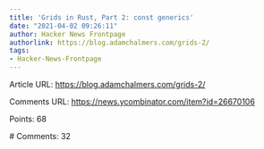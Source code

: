 ```yaml
---
title: 'Grids in Rust, Part 2: const generics'
date: "2021-04-02 09:26:11"
author: Hacker News Frontpage
authorlink: https://blog.adamchalmers.com/grids-2/
tags:
- Hacker-News-Frontpage
---
```


<p>Article URL: <a href="https://blog.adamchalmers.com/grids-2/">https://blog.adamchalmers.com/grids-2/</a></p>
<p>Comments URL: <a href="https://news.ycombinator.com/item?id=26670106">https://news.ycombinator.com/item?id=26670106</a></p>
<p>Points: 68</p>
<p># Comments: 32</p>
